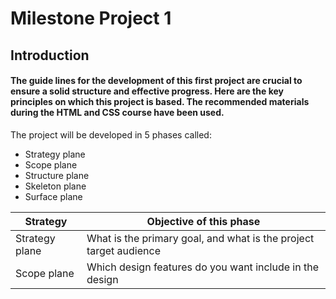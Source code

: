 # **Milestone Project 1**
## __Introduction__

####  The guide lines for the development of this first project are crucial to ensure a solid structure and effective progress. Here are the key principles on which this project is based. The recommended materials during the  HTML and CSS course have been used.
The project will be developed in 5 phases called:
* Strategy plane
* Scope plane
* Structure plane
* Skeleton plane
* Surface plane

 |  **Strategy**   |                   **Objective of this phase**                     |
 | --------------- | ----------------------------------------------------------------- |
 | Strategy plane  | What is the primary goal, and what is the project target audience | 
 | Scope plane     | Which design features do you want include in the design |
 


  
